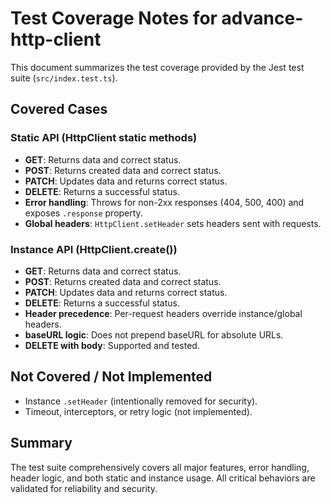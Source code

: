 # Test Coverage Notes for advance-http-client

This document summarizes the test coverage provided by the Jest test suite (`src/index.test.ts`).

## Covered Cases

### Static API (HttpClient static methods)

- **GET**: Returns data and correct status.
- **POST**: Returns created data and correct status.
- **PATCH**: Updates data and returns correct status.
- **DELETE**: Returns a successful status.
- **Error handling**: Throws for non-2xx responses (404, 500, 400) and exposes `.response` property.
- **Global headers**: `HttpClient.setHeader` sets headers sent with requests.

### Instance API (HttpClient.create())

- **GET**: Returns data and correct status.
- **POST**: Returns created data and correct status.
- **PATCH**: Updates data and returns correct status.
- **DELETE**: Returns a successful status.
- **Header precedence**: Per-request headers override instance/global headers.
- **baseURL logic**: Does not prepend baseURL for absolute URLs.
- **DELETE with body**: Supported and tested.

## Not Covered / Not Implemented

- Instance `.setHeader` (intentionally removed for security).
- Timeout, interceptors, or retry logic (not implemented).

## Summary

The test suite comprehensively covers all major features, error handling, header logic, and both static and instance usage. All critical behaviors are validated for reliability and security.
